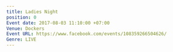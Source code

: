 ```yaml
---
title: Ladies Night
position: 0
Event date: 2017-08-03 11:10:00 +07:00
Venue: Dockers
Event URL: https://www.facebook.com/events/108359266504626/
Genre: LIVE
---
```


